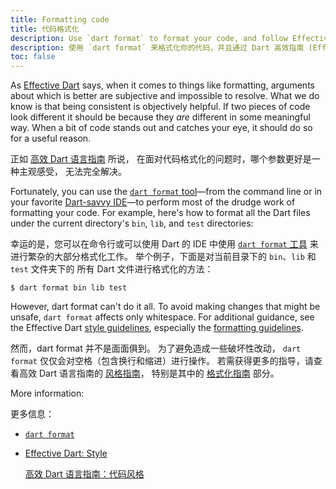 ```yaml
---
title: Formatting code
title: 代码格式化
description: Use `dart format` to format your code, and follow Effective Dart guidelines for what `dart format` doesn't cover.
description: 使用 `dart format` 来格式化你的代码，并且通过 Dart 高效指南 (Effective Dart) 进一步调整 `dart format` 没有包括的内容。
toc: false
---
```


As [Effective Dart][] says, when it comes to things like formatting,
arguments about which is better are subjective and impossible to resolve.
What we do know is that being consistent is objectively helpful.
If two pieces of code look different it should be because
they _are_ different in some meaningful way.
When a bit of code stands out and catches your eye, it should do so for a useful reason.

正如 [高效 Dart 语言指南][Effective Dart] 所说，
在面对代码格式化的问题时，哪个参数更好是一种主观感受，
无法完全解决。

Fortunately, you can use the [`dart format` tool][dart format]—from the 
command line or in your favorite [Dart-savvy IDE][ide]—to 
perform most of the drudge work of formatting your code.
For example, here's how to format all the Dart files
under the current directory's `bin`, `lib`, and `test` directories:

幸运的是，您可以在命令行或可以使用 Dart 的 IDE 中使用
[`dart format` 工具][dart format] 来进行繁杂的大部分格式化工作。
举个例子，下面是对当前目录下的 `bin`、`lib` 和 `test` 文件夹下的
所有 Dart 文件进行格式化的方法：

```terminal
$ dart format bin lib test
```

However, dart format can't do it all.
To avoid making changes that might be unsafe, `dart format` affects only whitespace.
For additional guidance, see the Effective Dart
[style guidelines][], especially the [formatting guidelines][]. 

然而，dart format 并不是面面俱到。
为了避免造成一些破坏性改动，
`dart format` 仅仅会对空格（包含换行和缩进）进行操作。
若需获得更多的指导，请查看高效 Dart 语言指南的 [风格指南][style guidelines]，
特别是其中的 [格式化指南][formatting guidelines] 部分。

More information:

更多信息：

* [`dart format`][dart format]
* [Effective Dart: Style][style guidelines]

  [高效 Dart 语言指南：代码风格][style guidelines]

[dart format]: /tools/dart-format
[Effective Dart]: /effective-dart
[formatting guidelines]: /effective-dart/style#formatting
[ide]: /tools/#ides-and-editors
[style guidelines]: /effective-dart/style
